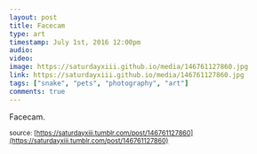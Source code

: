 ```yaml
---
layout: post
title: Facecam
type: art
timestamp: July 1st, 2016 12:00pm
audio: 
video: 
image: https://saturdayxiii.github.io/media/146761127860.jpg
link: https://saturdayxiii.github.io/media/146761127860.jpg
tags: ["snake", "pets", "photography", "art"]
comments: true
---
```

Facecam.
 
  
<small>source: [https://saturdayxiii.tumblr.com/post/146761127860](https://saturdayxiii.tumblr.com/post/146761127860)</small>